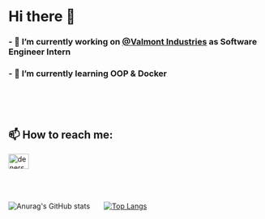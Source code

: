 # Hi there 👋


### - 🔭 I’m currently working on <a href="https://www.valmont.com/">@Valmont Industries</a> as Software Engineer Intern
### - 🌱 I’m currently learning OOP & Docker 

<br/>
<br/>
<br/>



## 📫 How to reach me:

<a href="https://www.linkedin.com/in/denerson-silva-b55aa1127/" target="_blank">
<img align="center" alt="denerson-linkedin" height="30" width="40" src="https://cdn.jsdelivr.net/npm/simple-icons@3.0.1/icons/linkedin.svg" style="max-width:100%;"></a>

<br/>
<br/>
<br/>
<br/>

![Anurag's GitHub stats](https://github-readme-stats.vercel.app/api?username=ddenerson&show_icons=true&theme=highcontrast)
&nbsp;&nbsp;&nbsp;&nbsp;&nbsp;&nbsp;[![Top Langs](https://github-readme-stats.vercel.app/api/top-langs/?username=ddenerson&langs_count=10)](https://github.com/anuraghazra/github-readme-stats)











<!--
**ddenerson/ddenerson** is a ✨ _special_ ✨ repository because its `README.md` (this file) appears on your GitHub profile.


